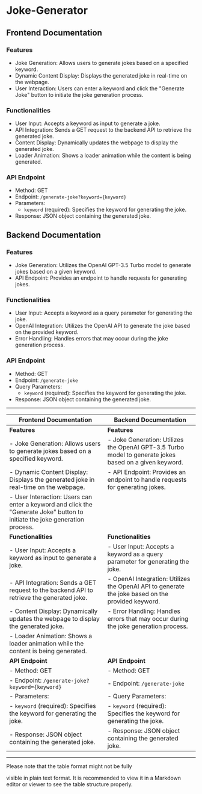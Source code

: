 # Joke-Generator



## Frontend Documentation

### Features
- Joke Generation: Allows users to generate jokes based on a specified keyword.
- Dynamic Content Display: Displays the generated joke in real-time on the webpage.
- User Interaction: Users can enter a keyword and click the "Generate Joke" button to initiate the joke generation process.

### Functionalities
- User Input: Accepts a keyword as input to generate a joke.
- API Integration: Sends a GET request to the backend API to retrieve the generated joke.
- Content Display: Dynamically updates the webpage to display the generated joke.
- Loader Animation: Shows a loader animation while the content is being generated.

### API Endpoint
- Method: GET
- Endpoint: `/generate-joke?keyword={keyword}`
- Parameters:
  - `keyword` (required): Specifies the keyword for generating the joke.
- Response: JSON object containing the generated joke.

## Backend Documentation

### Features
- Joke Generation: Utilizes the OpenAI GPT-3.5 Turbo model to generate jokes based on a given keyword.
- API Endpoint: Provides an endpoint to handle requests for generating jokes.

### Functionalities
- User Input: Accepts a keyword as a query parameter for generating the joke.
- OpenAI Integration: Utilizes the OpenAI API to generate the joke based on the provided keyword.
- Error Handling: Handles errors that may occur during the joke generation process.

### API Endpoint
- Method: GET
- Endpoint: `/generate-joke`
- Query Parameters:
  - `keyword` (required): Specifies the keyword for generating the joke.
- Response: JSON object containing the generated joke.

---

| Frontend Documentation                                          | Backend Documentation                                           |
| -------------------------------------------------------------- | -------------------------------------------------------------- |
| **Features**                                                   | **Features**                                                    |
| - Joke Generation: Allows users to generate jokes based on a specified keyword. | - Joke Generation: Utilizes the OpenAI GPT-3.5 Turbo model to generate jokes based on a given keyword. |
| - Dynamic Content Display: Displays the generated joke in real-time on the webpage. | - API Endpoint: Provides an endpoint to handle requests for generating jokes. |
| - User Interaction: Users can enter a keyword and click the "Generate Joke" button to initiate the joke generation process. |                                                              |
| **Functionalities**                                             | **Functionalities**                                              |
| - User Input: Accepts a keyword as input to generate a joke.   | - User Input: Accepts a keyword as a query parameter for generating the joke. |
| - API Integration: Sends a GET request to the backend API to retrieve the generated joke. | - OpenAI Integration: Utilizes the OpenAI API to generate the joke based on the provided keyword. |
| - Content Display: Dynamically updates the webpage to display the generated joke. | - Error Handling: Handles errors that may occur during the joke generation process. |
| - Loader Animation: Shows a loader animation while the content is being generated. |                                                              |
| **API Endpoint**                                               | **API Endpoint**                                                |
| - Method: GET                                                 | - Method: GET                                                   |
| - Endpoint: `/generate-joke?keyword={keyword}`                | - Endpoint: `/generate-joke`                                    |
| - Parameters:                                                  | - Query Parameters:                                             |
|   - `keyword` (required): Specifies the keyword for generating the joke. |   - `keyword` (required): Specifies the keyword for generating the joke. |
| - Response: JSON object containing the generated joke.          | - Response: JSON object containing the generated joke.          |

---

Please note that the table format might not be fully

 visible in plain text format. It is recommended to view it in a Markdown editor or viewer to see the table structure properly.

